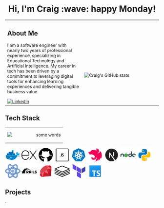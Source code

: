 <h1 align='center'>
    Hi, I'm Craig :wave: happy Monday!
</h1>
<table class="images" width="100%"  style="border:0px solid white; width:100%;">
    <tr style="border: 0px;">
      <td width="50%" style="border:0px; width:50%">
        <h2><strong>About Me</strong></h2>
        <p>
          I am a software engineer with nearly two years of professional experience, specializing in Educational Technology and Artificial Intelligence. My career in tech has been driven by a commitment to leveraging digital tools for enhancing learning experiences and delivering tangible business value.
        </p>
        <a href="https://www.linkedin.com/in/craig-norford-9a33838a/" align="center">
          <img align="center" alt="LinkedIn" src="https://img.shields.io/badge/linkedin-%230077B5.svg?style=for-the-badge&logo=linkedin&logoColor=white"/>
        </a>
      </td>
      <td width="50%" style="border:0px; width:50%">
        <br><br><br><br><br>
        <img src="https://github-readme-stats.vercel.app/api?username=craigdoescode" alt="Craig's GitHub stats">
      </td>
    </tr>
</table>

<div>
  <h2><strong>Tech Stack</strong></h2>
  <table class="images" width="100%"  style="border:0px solid white; width:100%;">
    <tr style="border: 0px;">
        <td width="50%" style="border:0px; width:50%">
            <img src="https://github-readme-stats.vercel.app/api/top-langs/?username=craigdoescode">
        </td>
        <td width="50%" style="border:0px; width:50%">
            <p float="right"> some words</p>
        </td>
    </tr>
  </table>
  <p float="left">
      <img src="images/docker.png" alt="Docker" width="50" height="50" />
      <img src="images/express.png" alt="Express" width="50" height="50" />
      <img src="images/github.png" alt="Github" width="50" height="50" />
      <img src="images/javascript.png" alt="Javascript" width="50" height="50" />
      <img src="images/kubernetes.png" alt="Kubernetes" width="50" height="50" />
      <img src="images/nestJS.png" alt="NestJS" width="50" height="50" />
      <img src="images/nextjs.png" alt="NextJS" width="50" height="50" />
      <img src="images/nodejs.png" alt="NodeJS" width="50" height="50" />
      <img src="images/python.png" alt="Python" width="50" height="50" />
      <img src="images/react.png" alt="React" width="50" height="50" />
      <img src="images/ruby-on-rails.png" alt="Ruby on Rails" width="50" height="50" />
      <img src="images/ruby.png" alt="Ruby" width="50" height="50" />
      <img src="images/tech-stack.png" alt="Tech Stack" width="50" height="50" />
      <img src="images/terraform.png" alt="Terraform" width="50" height="50" />
      <img src="images/typescript.png" alt="Typescript" width="50" height="50" />
  </p>

  <h2><strong>Projects</strong></h2>

</div>
`
